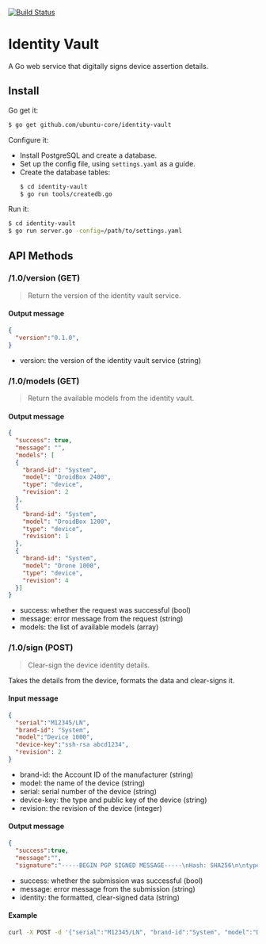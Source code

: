 [![Build Status][travis-image]][travis-url]
# Identity Vault

A Go web service that digitally signs device assertion details.

## Install
Go get it:

  ```bash
  $ go get github.com/ubuntu-core/identity-vault
  ```

Configure it:
- Install PostgreSQL and create a database.
- Set up the config file, using ```settings.yaml``` as a guide.
- Create the database tables:
  ```bash
  $ cd identity-vault
  $ go run tools/createdb.go
  ```

Run it:
  ```bash
  $ cd identity-vault
  $ go run server.go -config=/path/to/settings.yaml
  ```

## API Methods

### /1.0/version (GET)
> Return the version of the identity vault service.

#### Output message
```json
{
  "version":"0.1.0",
}
```
- version: the version of the identity vault service (string)


### /1.0/models (GET)
> Return the available models from the identity vault.

#### Output message
```json
{
  "success": true,
  "message": "",
  "models": [
  {
    "brand-id": "System",
    "model": "DroidBox 2400",
    "type": "device",
    "revision": 2
  },
  {
    "brand-id": "System",
    "model": "DroidBox 1200",
    "type": "device",
    "revision": 1
  },
  {
    "brand-id": "System",
    "model": "Drone 1000",
    "type": "device",
    "revision": 4
  }]
}
```
- success: whether the request was successful (bool)
- message: error message from the request (string)
- models: the list of available models (array)


### /1.0/sign (POST)
> Clear-sign the device identity details.

Takes the details from the device, formats the data and clear-signs it.

#### Input message

```json
{
  "serial":"M12345/LN",
  "brand-id": "System",
  "model":"Device 1000",
  "device-key":"ssh-rsa abcd1234",
  "revision": 2
}
```
- brand-id: the Account ID of the manufacturer (string)
- model: the name of the device (string)
- serial: serial number of the device (string)
- device-key: the type and public key of the device (string)
- revision: the revision of the device (integer)

#### Output message

```json
{
  "success":true,
  "message":"",
  "signature":"-----BEGIN PGP SIGNED MESSAGE-----\nHash: SHA256\n\ntype: device\nbrand-id: System\nmodel: Device 1000\nserial: M12345/LN\ntimestamp: 2016-02-03 17:22:59.93489652 +0000 UTC\nrevision: 2\ndevice-key: ssh-rsa abcd1234\n-----BEGIN PGP SIGNATURE-----\n\nwsFcBAEBCA ... A5LT\n-----END PGP SIGNATURE-----"}
```
- success: whether the submission was successful (bool)
- message: error message from the submission (string)
- identity: the formatted, clear-signed data (string)

#### Example
```bash
curl -X POST -d '{"serial":"M12345/LN", "brand-id":"System", "model":"Device 1000", "revision": 2, "device-key":"ssh-rsa abcd1234"}' http://localhost:8080/1.0/sign
```

[travis-image]: https://travis-ci.org/ubuntu-core/identity-vault.svg?branch=master
[travis-url]: https://travis-ci.org/ubuntu-core/identity-vault
